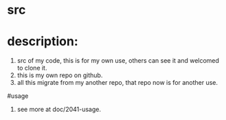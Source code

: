 src
===

# description: 

1. src of my code, this is for my own use, others can see it and welcomed to clone it.
2. this is my own repo on github.
3. all this migrate from my another repo, that repo now is for another use.

#usage

1. see more at doc/2041-usage.

